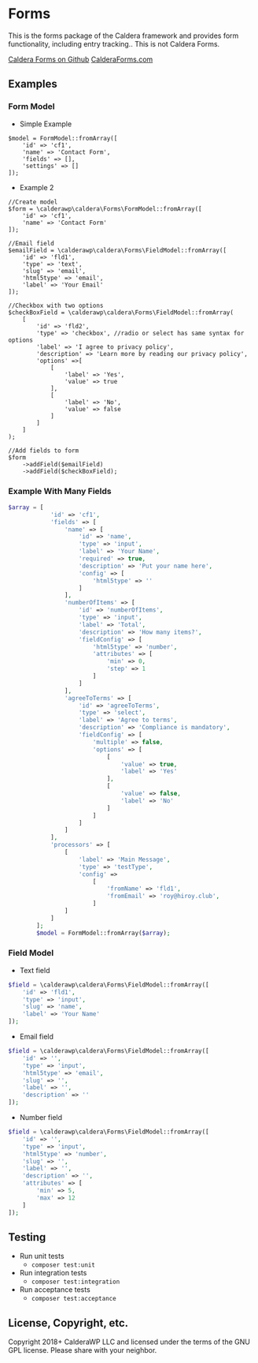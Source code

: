 # Forms

This is the forms package of the Caldera framework and provides form functionality, including entry tracking.. This is not Caldera Forms.

[Caldera Forms on Github](http://github.com/calderawp/caldera-forms/)
[CalderaForms.com](http://calderaforms.com)

## Examples
### Form Model
* Simple Example
```
$model = FormModel::fromArray([
    'id' => 'cf1',
    'name' => 'Contact Form',
    'fields' => [],
    'settings' => []
]);
```

* Example 2
```
//Create model
$form = \calderawp\caldera\Forms\FormModel::fromArray([
	'id' => 'cf1',
	'name' => 'Contact Form'
]);

//Email field
$emailField = \calderawp\caldera\Forms\FieldModel::fromArray([
	'id' => 'fld1',
	'type' => 'text',
	'slug' => 'email',
	'html5type' => 'email',
	'label' => 'Your Email'
]);

//Checkbox with two options
$checkBoxField = \calderawp\caldera\Forms\FieldModel::fromArray(
	[
		'id' => 'fld2',
		'type' => 'checkbox', //radio or select has same syntax for options
		'label' => 'I agree to privacy policy',
		'description' => 'Learn more by reading our privacy policy',
		'options' =>[
			[
				'label' => 'Yes',
				'value' => true
			],
			[
				'label' => 'No',
				'value' => false
			]
		]
	]
);

//Add fields to form
$form
	->addField($emailField)
	->addField($checkBoxField);

```

### Example With Many Fields
```php
$array = [
			'id' => 'cf1',
			'fields' => [
				'name' => [
					'id' => 'name',
					'type' => 'input',
					'label' => 'Your Name',
					'required' => true,
					'description' => 'Put your name here',
					'config' => [
						'html5type' => ''
					]
				],
				'numberOfItems' => [
					'id' => 'numberOfItems',
					'type' => 'input',
					'label' => 'Total',
					'description' => 'How many items?',
					'fieldConfig' => [
						'html5type' => 'number',
						'attributes' => [
							'min' => 0,
							'step' => 1
						]
					]
				],
				'agreeToTerms' => [
					'id' => 'agreeToTerms',
					'type' => 'select',
					'label' => 'Agree to terms',
					'description' => 'Compliance is mandatory',
					'fieldConfig' => [
						'multiple' => false,
						'options' => [
							[
								'value' => true,
								'label' => 'Yes'
							],
							[
								'value' => false,
								'label' => 'No'
							]
						]
					]
				]
			],
			'processors' => [
                [
                    'label' => 'Main Message',
                    'type' => 'testType',
                    'config' =>
                        [
                            'fromName' => 'fld1',
                            'fromEmail' => 'roy@hiroy.club',
                        ]
                ]
            ]
		];
		$model = FormModel::fromArray($array);
```

### Field Model

* Text field
```php
$field = \calderawp\caldera\Forms\FieldModel::fromArray([
	'id' => 'fld1',
	'type' => 'input',
	'slug' => 'name',
	'label' => 'Your Name'
]);
```

* Email field
```php
$field = \calderawp\caldera\Forms\FieldModel::fromArray([
	'id' => '',
	'type' => 'input',
    'html5type' => 'email',
	'slug' => '',
	'label' => '',
	'description' => ''
]);
```

* Number field
```php
$field = \calderawp\caldera\Forms\FieldModel::fromArray([
	'id' => '',
	'type' => 'input',
    'html5type' => 'number',
	'slug' => '',
	'label' => '',
	'description' => '',
	'attributes' => [
        'min' => 5,
        'max' => 12
    ]
]);
```


## Testing
* Run unit tests
    - `composer test:unit`
* Run integration tests
    - `composer test:integration`
* Run acceptance tests
    - `composer test:acceptance`
    
## License, Copyright, etc.
Copyright 2018+ CalderaWP LLC and licensed under the terms of the GNU GPL license. Please share with your neighbor.
